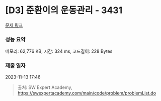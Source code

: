 # [D3] 준환이의 운동관리 - 3431 

[문제 링크](https://swexpertacademy.com/main/code/problem/problemDetail.do?contestProbId=AWE_ZXcqAAMDFAV2) 

### 성능 요약

메모리: 62,776 KB, 시간: 324 ms, 코드길이: 228 Bytes

### 제출 일자

2023-11-13 17:46



> 출처: SW Expert Academy, https://swexpertacademy.com/main/code/problem/problemList.do